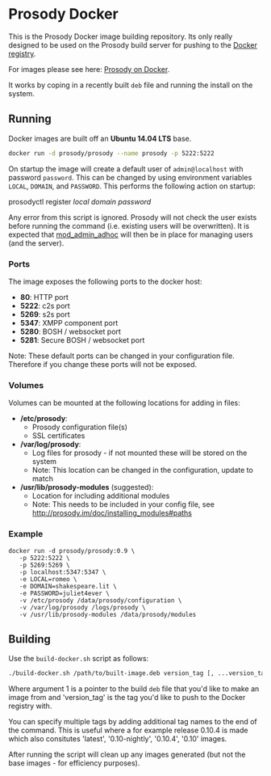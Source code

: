 # Prosody Docker

This is the Prosody Docker image building repository. Its only really designed to be used on the Prosody build server for pushing to the [Docker registry](https://registry.hub.docker.com).

For images please see here: [Prosody on Docker](https://registry.hub.docker.com/u/prosody/prosody/).

It works by coping in a recently built `deb` file and running the install on the system.

## Running 

Docker images are built off an __Ubuntu 14.04 LTS__ base.

```bash
docker run -d prosody/prosody --name prosody -p 5222:5222
```

On startup the image will create a default user of `admin@localhost` with password `password`. This can be changed by using environment variables `LOCAL`, `DOMAIN`, and `PASSWORD`. This performs the following action on startup:

  prosodyctl register *local* *domain* *password*
  
Any error from this script is ignored. Prosody will not check the user exists before running the command (i.e. existing users will be overwritten). It is expected that [mod_admin_adhoc](http://prosody.im/doc/modules/mod_admin_adhoc) will then be in place for managing users (and the server).

### Ports

The image exposes the following ports to the docker host:

* __80__: HTTP port
* __5222__: c2s port
* __5269__: s2s port
* __5347__: XMPP component port
* __5280__: BOSH / websocket port
* __5281__: Secure BOSH / websocket port

Note: These default ports can be changed in your configuration file. Therefore if you change these ports will not be exposed.

### Volumes

Volumes can be mounted at the following locations for adding in files:

* __/etc/prosody__:
  * Prosody configuration file(s)
  * SSL certificates
* __/var/log/prosody__:
  * Log files for prosody - if not mounted these will be stored on the system
  * Note: This location can be changed in the configuration, update to match
* __/usr/lib/prosody-modules__ (suggested):
  * Location for including additional modules
  * Note: This needs to be included in your config file, see http://prosody.im/doc/installing_modules#paths

### Example

```
docker run -d prosody/prosody:0.9 \
   -p 5222:5222 \
   -p 5269:5269 \
   -p localhost:5347:5347 \
   -e LOCAL=romeo \
   -e DOMAIN=shakespeare.lit \
   -e PASSWORD=juliet4ever \
   -v /etc/prosody /data/prosody/configuration \
   -v /var/log/prosody /logs/prosody \
   -v /usr/lib/prosody-modules /data/prosody/modules
```

## Building

Use the `build-docker.sh` script as follows:

```bash
./build-docker.sh /path/to/built-image.deb version_tag [, ...version_tag2, ...]
```

Where argument 1 is a pointer to the build `deb` file that you'd like to make an image from and 'version_tag' is the tag you'd like to push to the Docker registry with. 

You can specify multiple tags by adding additional tag names to the end of the command. This is useful where a for example release 0.10.4 is made which also consitutes 'latest', '0.10-nightly', '0.10.4', '0.10' images.

After running the script will clean up any images generated (but not the base images - for efficiency purposes).

